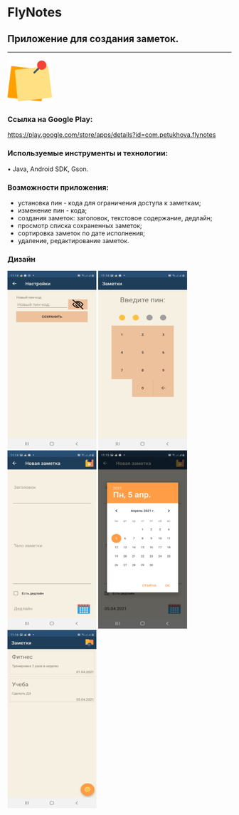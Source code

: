 # FlyNotes
## Приложение для создания заметок.

---
<img src="https://github.com/katerinavp/FlyNotes/blob/master/images/post-it.png" width="100" height="100">   

### Ссылка на Google Play:
https://play.google.com/store/apps/details?id=com.petukhova.flynotes

### Используемые инструменты и технологии:  

• Java, Android SDK, Gson.  

### Возможности приложения:

- установка пин - кода для ограничения доступа к заметкам;
- изменение пин - кода;
- создания заметок: заголовок, текстовое содержание, дедлайн;
- просмотр списка сохраненных заметок;
- сортировка заметок по дате исполнения;
- удаление, редактирование заметок.

### Дизайн

<img src="https://github.com/katerinavp/FlyNotes/blob/master/images/Setting.jpg" width="200" height="400"> <img src="https://github.com/katerinavp/FlyNotes/blob/master/images/Pin_code.jpg" width="200" height="400"> <img src="https://github.com/katerinavp/FlyNotes/blob/master/images/New_note.jpg" width="200" height="400"> <img src="https://github.com/katerinavp/FlyNotes/blob/master/images/Deadline.jpg" width="200" height="400"> 
<img src="https://github.com/katerinavp/FlyNotes/blob/master/images/Notes.jpg" width="200" height="400">
